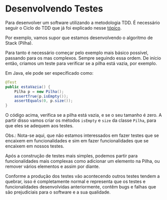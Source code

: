 # Desenvolvendo Testes

Para desenvolver um software utilizando a metodologia TDD. É necessário seguir o Ciclo do TDD que já foi explicado nesse [tópico](./2.CicloDoTDD.md).

Por exemplo, vamos supor que estamos desenvolvendo o algoritmo de Stack (Pilha).

Para tanto é necessário começar pelo exemplo mais básico possível, passando para os mas complexos. Sempre seguindo essa ordem. De início então, criamos um teste para verificar se a pilha está vazia, por exemplo.

Em Java, ele pode ser específicado como: 

```java
@Test
public estaVazia() {
    Pilha p = new Pilha();
    assertTrue(p.isEmpty());
    assertEquals(0, p.size());
}
```

O código acima, verifica se a pilha está vazia, e se o seu tamanho é zero.
A partir disso vamos criar os métodos `isEmpty` e `size` da classe `Pilha`, para que eles se adequem aos testes.

Obs.: Nota-se aqui, que não estamos interessados em fazer testes que se encaixem em funcionalidades e sim em fazer funcionalidades que se encaixem em nossos testes.

Após a construção de testes mais simples, podemos partir para funcionalidades mais complexas como adicionar um elemento na Pilha, ou remover vários elementos e assim por diante.

Conforme a produção dos testes vão acontecendo outros testes tendem a quebrar, isso é completamente normal e representa que os testes e funcionalidades desenvolvidas anteriormente, contêm bugs e falhas que são prejudiciais para o software e a sua qualidade.